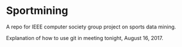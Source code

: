 # Sportmining
A repo for IEEE computer society group project on sports data mining.

Explanation of how to use git in meeting tonight, August 16, 2017.
